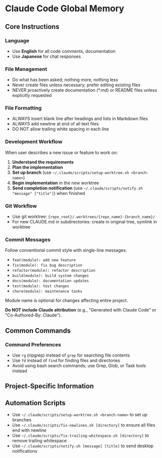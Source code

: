 # Claude Code Global Memory

## Core Instructions

### Language

- Use **English** for all code comments, documentation
- Use **Japanese** for chat responses

### File Management

- Do what has been asked; nothing more, nothing less
- Never create files unless necessary; prefer editing existing files
- NEVER proactively create documentation (*.md) or README files unless explicitly requested

### File Formatting

- ALWAYS insert blank line after headings and lists in Markdown files
- ALWAYS add newline at end of all text files
- DO NOT allow trailing white spacing in each line

### Development Workflow

When user describes a new issue or feature to work on:

1. **Understand the requirements**
2. **Plan the implementation**
3. **Set up branch** (use `~/.claude/scripts/setup-worktree.sh <branch-name>`)
4. **Begin implementation** in the new worktree
5. **Send completion notification** (use `~/.claude/scripts/notify.sh "message" ["title"]`) when finished

### Git Workflow

- Use git worktree: `{repo_root}/.worktrees/{repo_name}-{branch_name}/`
- For new CLAUDE.md in subdirectories: create in original tree, symlink in worktree

### Commit Messages

Follow conventional commit style with single-line messages:

- `feat(module): add new feature`
- `fix(module): fix bug description`
- `refactor(module): refactor description`
- `build(module): build system changes`
- `docs(module): documentation updates`
- `test(module): test changes`
- `chore(module): maintenance tasks`

Module name is optional for changes affecting entire project.

**Do NOT include Claude attribution** (e.g., "Generated with Claude Code" or "Co-Authored-By: Claude").

## Common Commands

### Command Preferences

- Use `rg` (ripgrep) instead of `grep` for searching file contents
- Use `fd` instead of `find` for finding files and directories
- Avoid using bash search commands; use Grep, Glob, or Task tools instead

## Project-Specific Information

<!-- Add project-specific information here -->

## Automation Scripts

- Use `~/.claude/scripts/setup-worktree.sh <branch-name>` to set up branches
- Use `~/.claude/scripts/fix-newlines.sh [directory]` to ensure all files end with newline
- Use `~/.claude/scripts/fix-trailing-whitespace.sh [directory]` to remove trailing whitespace
- Use `~/.claude/scripts/notify.sh [message] [title]` to send desktop notifications

<!-- Add more workflow automation scripts here -->

